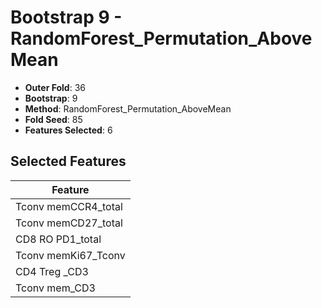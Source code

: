 # Bootstrap 9 - RandomForest_Permutation_AboveMean

- **Outer Fold**: 36
- **Bootstrap**: 9
- **Method**: RandomForest_Permutation_AboveMean
- **Fold Seed**: 85
- **Features Selected**: 6

## Selected Features

| Feature |
|---------|
| Tconv memCCR4_total |
| Tconv memCD27_total |
| CD8 RO PD1_total |
| Tconv memKi67_Tconv |
| CD4 Treg _CD3 |
| Tconv mem_CD3 |
